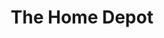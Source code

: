 ---
title: "The Home Depot"
url: /chandler/the-home-depot-south-arizona-avenue/
shop: doityourself
---